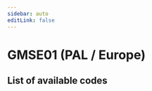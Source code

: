 ```yaml
---
sidebar: auto
editLink: false
---
```


# GMSE01 (PAL / Europe)

## List of available codes

<!-- injectionpoint -->
